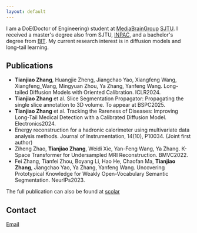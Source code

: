 ```yaml
---
layout: default
---
```

I am a DoE(Doctor of Engineering) student at [MediaBrainGroup](https://mediabrain.sjtu.edu.cn/) [SJTU](https://www.sjtu.edu.cn/). I received a master's degree also from SJTU, [INPAC](https://inpac.sjtu.edu.cn/), and a bachelor's degree from [BIT](https://bit.edu.cn/).
My current research interest is in diffusion models and long-tail learning.

## Publications
- **Tianjiao Zhang**, Huangjie Zheng, Jiangchao Yao, Xiangfeng Wang, Xiangfeng_Wang, Mingyuan Zhou, Ya Zhang, Yanfeng Wang. Long-tailed Diffusion Models with Oriented Calibration. ICLR2024.
- **Tianjiao Zhang** et al. Slice Segmentation Propagator: Propagating the single slice annotation to 3D volume. To appear at BSPC2025.
- **Tianjiao Zhang** et al. Tracking the Rareness of Diseases: Improving Long-Tail Medical Detection with a Calibrated Diffusion Model. Electronics2024.
- Energy reconstruction for a hadronic calorimeter using multivariate data analysis methods. Journal of Instrumentation, 14(10), P10034. (Joint first author)
- Ziheng Zhao, **Tianjiao Zhang**, Weidi Xie, Yan-Feng Wang, Ya Zhang. K-Space Transformer for Undersampled MRI Reconstruction. BMVC2022.
- Fei Zhang, Tianfei Zhou, Boyang Li, Hao He, Chaofan Ma, **Tianjiao Zhang**, Jiangchao Yao, Ya Zhang, Yanfeng Wang. Uncovering Prototypical Knowledge for Weakly Open-Vocabulary Semantic Segmentation. NeurIPs2023.

The full publication can also be found at [scolar]([https://inpac.sjtu.edu.cn/](https://scholar.google.com/citations?user=L_B-PMAAAAAJ&hl=zh-CN))


## Contact
[Email](tianjiao.zhang@foxmail.com)


